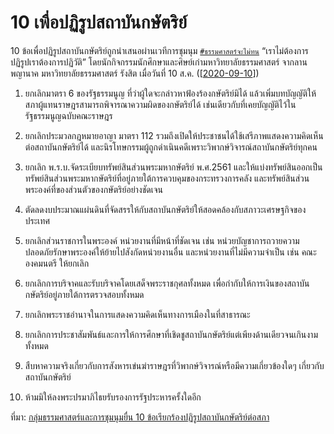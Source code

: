 # 10 เพื่อปฏิรูปสถาบันกษัตริย์

10 ข้อเพื่อปฏิรูปสถาบันกษัตริย์ถูกนำเสนอผ่านเวทีการชุมนุม [`#ธรรมศาสตร์จะไม่ทน`][1]  “เราไม่ต้องการปฏิรูปเราต้องการปฏิวัติ” โดยนักกิจกรรมนักศึกษาและศิษย์เก่ามหาวิทยาลัยธรรมศาสตร์ จากลานพญานาค มหาวิทยาลัยธรรมศาสตร์ รังสิต เมื่อวันที่ 10 ส.ค. ([[2020-09-10]])

1. ยกเลิกมาตรา 6 ของรัฐธรรมนูญ ที่ว่าผู้ใดจะกล่าวหาฟ้องร้องกษัตริย์มิได้ แล้วเพิ่มบทบัญญัติให้สภาผู้แทนราษฎรสามารถพิจารณาความผิดของกษัตริย์ได้ เช่นเดียวกับที่เคยบัญญัติไว้ในรัฐธรรมนูญฉบับคณะราษฎร

2. ยกเลิกประมวลกฎหมายอาญา มาตรา 112 รวมถึงเปิดให้ประชาชนได้ใช้เสรีภาพแสดงความคิดเห็นต่อสถาบันกษัตริย์ได้ และนิรโทษกรรมผู้ถูกดำเนินคดีเพราะวิพากษ์วิจารณ์สถาบันกษัตริย์ทุกคน

3. ยกเลิก พ.ร.บ.จัดระเบียบทรัพย์สินส่วนพระมหากษัตริย์ พ.ศ.2561 และให้แบ่งทรัพย์สินออกเป็นทรัพย์สินส่วนพระมหากษัตริย์ที่อยู่ภายใต้การควบคุมของกระทรวงการคลัง และทรัพย์สินส่วนพระองค์ที่ของส่วนตัวของกษัตริย์อย่างชัดเจน

4. ตัดลดงบประมาณแผ่นดินที่จัดสรรให้กับสถาบันกษัตริย์ให้สอดคล้องกับสภาวะเศรษฐกิจของประเทศ

5. ยกเลิกส่วนราชการในพระองค์ หน่วยงานที่มีหน้าที่ชัดเจน เช่น หน่วยบัญชาการถวายความปลอดภัยรักษาพระองค์ให้ย้ายไปสังกัดหน่วยงานอื่น และหน่วยงานที่ไม่มีความจำเป็น เช่น คณะองคมนตรี ให้ยกเลิก

6. ยกเลิกการบริจาคและรับบริจาคโดยเสด็จพระราชกุศลทั้งหมด เพื่อกำกับให้การเงินของสถาบันกษัตริย์อยู่ภายใต้การตรวจสอบทั้งหมด

7. ยกเลิกพระราชอำนาจในการแสดงความคิดเห็นทางการเมืองในที่สาธารณะ

8. ยกเลิกการประชาสัมพันธ์และการให้การศึกษาที่เชิดชูสถาบันกษัตริย์แต่เพียงด้านเดียวจนเกินงามทั้งหมด

9. สืบหาความจริงเกี่ยวกับการสังหารเข่นฆ่าราษฎรที่วิพากษ์วิจารณ์หรือมีความเกี่ยวข้องใดๆ เกี่ยวกับสถาบันกษัตริย์

10. ห้ามมิให้ลงพระปรมาภิไธยรับรองการรัฐประหารครั้งใดอีก

ที่มา: [กลุ่มธรรมศาสตร์และการชุมนุมยื่น 10 ข้อเรียกร้องปฏิรูปสถาบันกษัตริย์ต่อสภา](https://prachatai.com/journal/2020/08/89231)

[1]: https://twitter.com/search?q=%23%E0%B8%98%E0%B8%A3%E0%B8%A3%E0%B8%A1%E0%B8%A8%E0%B8%B2%E0%B8%AA%E0%B8%95%E0%B8%A3%E0%B9%8C%E0%B8%88%E0%B8%B0%E0%B9%84%E0%B8%A1%E0%B9%88%E0%B8%97%E0%B8%99&src=typed_query

[//begin]: # "Autogenerated link references for markdown compatibility"
[2020-09-10]: 2020-09-10 "2020 09 10"
[//end]: # "Autogenerated link references"